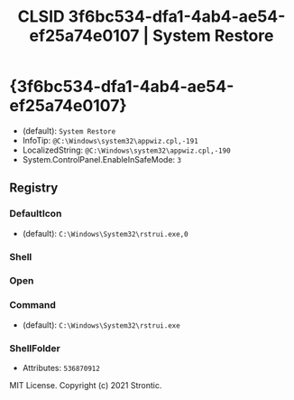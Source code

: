 ﻿---
title: "CLSID 3f6bc534-dfa1-4ab4-ae54-ef25a74e0107 | System Restore"
excerpt: What is COM-Object CLSID 3f6bc534-dfa1-4ab4-ae54-ef25a74e0107?
---

# {3f6bc534-dfa1-4ab4-ae54-ef25a74e0107}

* (default): `System Restore`
* InfoTip: `@C:\Windows\system32\appwiz.cpl,-191`
* LocalizedString: `@C:\Windows\system32\appwiz.cpl,-190`
* System.ControlPanel.EnableInSafeMode: `3`

## Registry


### DefaultIcon

* (default): `C:\Windows\System32\rstrui.exe,0`

### Shell


### Open


### Command

* (default): `C:\Windows\System32\rstrui.exe`

### ShellFolder

* Attributes: `536870912`

MIT License. Copyright (c) 2021 Strontic.


